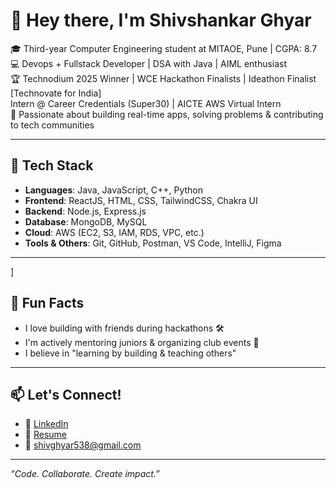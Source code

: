 # 👋 Hey there, I'm Shivshankar Ghyar

🎓 Third-year Computer Engineering student at MITAOE, Pune | CGPA: 8.7  
💻 Devops + Fullstack Developer | DSA with Java | AIML enthusiast  
🏆 Technodium 2025 Winner | WCE Hackathon Finalists | Ideathon Finalist [Technovate for India]  
    Intern @ Career Credentials (Super30) | AICTE AWS Virtual Intern  
🚀 Passionate about building real-time apps, solving problems & contributing to tech communities

---

## 🔧 Tech Stack

- **Languages**: Java, JavaScript, C++, Python  
- **Frontend**: ReactJS, HTML, CSS, TailwindCSS, Chakra UI  
- **Backend**: Node.js, Express.js  
- **Database**: MongoDB, MySQL  
- **Cloud**: AWS (EC2, S3, IAM, RDS, VPC, etc.)  
- **Tools & Others**: Git, GitHub, Postman, VS Code, IntelliJ, Figma

---

]


## 🌱 Fun Facts

- I love building with friends during hackathons 🛠️  
- I'm actively mentoring juniors & organizing club events 📣  
- I believe in "learning by building & teaching others"

---

## 📫 Let's Connect!

- 🔗 [LinkedIn](https://www.linkedin.com/in/yourprofile)
- 💼 [Resume](https://link-to-your-resume.com)
- 📧 shivghyar538@gmail.com

---

_“Code. Collaborate. Create impact.”_
